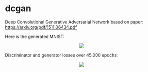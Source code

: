 # dcgan
Deep Convolutional Generative Adversarial Network based on paper: https://arxiv.org/pdf/1511.06434.pdf

Here is the generated MNIST:

<p align="center">
  <img src="https://github.com/rrwiyatn/deeplearning-ai/blob/master/dcgan/results/mnist_shallow.png">
</p>

Discriminator and generator losses over 45,000 epochs:

<p align="center">
  <img src="https://github.com/rrwiyatn/deeplearning-ai/blob/master/dcgan/results/dcgan_losses.png">
</p>


